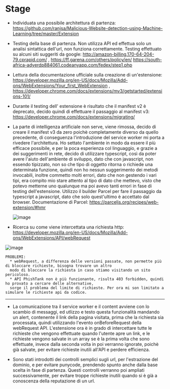 # Stage
- Individuata una possibile architettura di partenza: https://github.com/ranjsa/Malicious-Website-detection-using-Machine-Learning/tree/master/Extension
  
- Testing della base di partenza. Non utilizza API ed effettua solo un analisi sintattica dell'url, non funziona correttamente. Testing effettuato su alcuni siti suggeriti da google: http://amazon-billing.170-64-204-79.cprapid.com/   ,   https://ff.garena.com/others/policy/en/
  https://south-africa-adyerdp884061.codeanyapp.com/fedex/step1.php

- Lettura della documentazione ufficiale sulla creazione di un'estensione: https://developer.mozilla.org/en-US/docs/Mozilla/Add-ons/WebExtensions/Your_first_WebExtension , https://developer.chrome.com/docs/extensions/mv3/getstarted/extensions-101/
  
- Durante il testing dell' estensione è risultato che il manifest v2 è deprecato, decido quindi di effettuare il passaggio al manifest v3: https://developer.chrome.com/docs/extensions/migrating/
  
- La parte di intelligenza artificiale non serve, viene rimossa, decido di creare il manifest v3 da zero poichè completamente diverso da quello precedente, di conseguenza l'introduzione del service worker mi porta a rivedere l'architettura. Ho settato l'ambiente in modo da essere il più efficace possibile, e per la poca esperienza col linguaggio, e grazie a dei suggerimenti in rete, decido di utilizzare typescript, così da poter avere l'aiuto dell'ambiente di sviluppo, dato che con javascript, non essendo tipizzato, non so che tipo di oggetto ritorna o richiede una determinata funzione, quindi non ho nessun suggerimento dei metodi invocabili, inoltre commetto molti errori, dato che non gestendo i vari tipi, era compito mio stare attento al tipo di dato che mettevo, visto che potevo metterne uno qualunque ma poi avevo tanti errori in fase di testing dell'estensione. Utilizzo il builder Parcel per fare il passaggio da typescript a javascript, dato che solo quest'ultimo è accettato dal browser. Documentazione di Parcel: https://parceljs.org/recipes/web-extension/#hmr

  ![image](https://github.com/SinghProbjot/Stage/assets/102951324/e252faa4-3934-4acf-8b4b-3fadfd025105)

- Ricerca su come viene intercettata una richiesta http: https://developer.mozilla.org/en-US/docs/Mozilla/Add-ons/WebExtensions/API/webRequest
  
![image](https://github.com/SinghProbjot/Stage/assets/102951324/c564f497-e5b3-4dfa-ab5f-552d89328654)

    PROBLEMI:  
      * webRequest, a differenza delle versioni passate, non permette più di bloccare richieste, bisogna trovare un altro 
      modo di bloccare la richiesta in caso stiamo visitando un sito pericoloso.
      * API PhishTank non è più funzionante, risulta 403 forbidden, quindi ho provato a cercare delle alternative,
      sorge il problema del limite di richieste. Per ora mi son limitato a simulare le richieste api da codice.
______________________________________________________________________________________________________________           

- La comunicazione tra il service worker e il content avviene con lo scambio di messaggi, ed utlizzo e testo questa funzionalità mandando un alert, contenente il link della pagina visitata, prima che la richiesta sia processata, quindi utilizzando l'evento onBeforeRequest della webRequest API. L'estensione ora è in grado di intercettare tutte le richieste che vengono effettuate quando l'utente apre un link, e le richieste vengono salvate in un array se è la prima volta che sono effettuate, invece dalla seconda volta in poi verranno ignorate, poichè già salvate, per evitare richieste inutili all'API e perdere efficienza.
  
- Sono stati introdotti dei controlli semplici sugli url, per l'estrazione del dominio, e per evitare punycode, prendendo spunto anche dalla base scelta in fase di partenza. Questi controlli verranno poi ampliati successivamente, per evitare troppe richieste inutili quando si è già a conoscenza della reputazione di un url.
